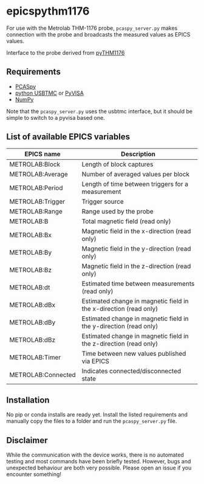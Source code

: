 # epicspythm1176

For use with the Metrolab THM-1176 probe, `pcaspy_server.py` makes connection with the probe and broadcasts the measured values as EPICS values.

Interface to the probe derived from [pyTHM1176](https://github.com/Hyperfine/pyTHM1176)

## Requirements

* [PCASpy](https://github.com/paulscherrerinstitute/pcaspy)
* [python USBTMC](https://github.com/python-ivi/python-usbtmc) or [PyVISA](https://github.com/pyvisa/pyvisa)
* [NumPy](https://numpy.org/)

Note that the `pcaspy_server.py` uses the usbtmc interface, but it should be simple to switch to a pyvisa based one.

## List of available EPICS variables

EPICS name | Description
-----------|------------
METROLAB:Block | Length of block captures
METROLAB:Average | Number of averaged values per block
METROLAB:Period | Length of time between triggers for a measurement
METROLAB:Trigger | Trigger source
METROLAB:Range | Range used by the probe
METROLAB:B | Total magnetic field (read only)
METROLAB:Bx | Magnetic field in the x-direction (read only)
METROLAB:By | Magnetic field in the y-direction (read only)
METROLAB:Bz | Magnetic field in the z-direction (read only)
METROLAB:dt | Estimated time between measurements (read only)
METROLAB:dBx | Estimated change in magnetic field in the x-direction (read only)
METROLAB:dBy | Estimated change in magnetic field in the y-direction (read only)
METROLAB:dBz | Estimated change in magnetic field in the z-direction (read only)
METROLAB:Timer | Time between new values published via EPICS
METROLAB:Connected | Indicates connected/disconnected state

## Installation

No pip or conda installs are ready yet. Install the listed requirements and manually copy the files to a folder and run the `pcaspy_server.py` file.

## Disclaimer

While the communication with the device works, there is no automated testing and most commands have been briefly tested. However, bugs and unexpected behaviour are both very possible. Please open an issue if you encounter something!
